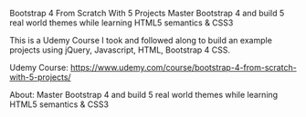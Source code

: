 Bootstrap 4 From Scratch With 5 Projects
Master Bootstrap 4 and build 5 real world themes while learning HTML5 semantics & CSS3


This is a Udemy Course I took and followed along to build an example projects using jQuery, Javascript, HTML, Bootstrap 4 CSS.


Udemy Course: https://www.udemy.com/course/bootstrap-4-from-scratch-with-5-projects/

About:
Master Bootstrap 4 and build 5 real world themes while learning HTML5 semantics & CSS3

